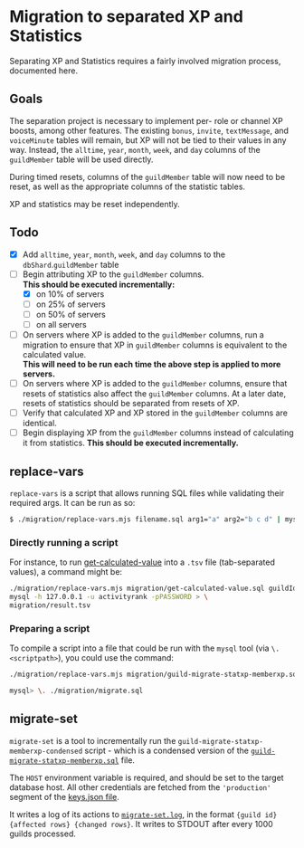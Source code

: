 # Migration to separated XP and Statistics

Separating XP and Statistics requires a fairly involved migration process, documented here.

## Goals

The separation project is necessary to implement per- role or channel XP boosts, among other features.
The existing `bonus`, `invite`, `textMessage`, and `voiceMinute` tables will remain,
but XP will not be tied to their values in any way.
Instead, the `alltime`, `year`, `month`, `week`, and `day` columns of the `guildMember` table will be used directly.

During timed resets, columns of the `guildMember` table will now need to be reset,
as well as the appropriate columns of the statistic tables.

XP and statistics may be reset independently.

## Todo

- [x] Add `alltime`, `year`, `month`, `week`, and `day` columns to the `dbShard`.`guildMember` table
- [ ] Begin attributing XP to the `guildMember` columns.<br />**This should be executed incrementally:**
  - [x] on 10% of servers
  - [ ] on 25% of servers
  - [ ] on 50% of servers
  - [ ] on all servers
- [ ] On servers where XP is added to the `guildMember` columns,
      run a migration to ensure that XP in `guildMember` columns is equivalent to the calculated value. <br />
      **This will need to be run each time the above step is applied to more servers.**
- [ ] On servers where XP is added to the `guildMember` columns,
      ensure that resets of statistics also affect the `guildMember` columns.
      At a later date, resets of statistics should be separated from resets of XP.
- [ ] Verify that calculated XP and XP stored in the `guildMember` columns are identical.
- [ ] Begin displaying XP from the `guildMember` columns instead of calculating it from statistics. **This should be executed incrementally.**

## replace-vars

`replace-vars` is a script that allows running SQL files while validating their required args. It can be run as so:

```sh
$ ./migration/replace-vars.mjs filename.sql arg1="a" arg2="b c d" | mysql -h 127.0.0.1 -u activityrank -pPASSWORD > result.tsv
```

### Directly running a script

For instance, to run [get-calculated-value](./get-calculated-value.sql) into a `.tsv` file (tab-separated values), a command might be:

```sh
./migration/replace-vars.mjs migration/get-calculated-value.sql guildId='"905898879785005106"' userId='"774660568728469585"' | \
mysql -h 127.0.0.1 -u activityrank -pPASSWORD > \
migration/result.tsv
```

### Preparing a script

To compile a script into a file that could be run with the `mysql` tool (via `\. <scriptpath>`), you could use the command:

```sh
./migration/replace-vars.mjs migration/guild-migrate-statxp-memberxp.sql guildId='"905898879785005106"' > migration/migrate.sql
```

```sh
mysql> \. ./migration/migrate.sql
```

## migrate-set

`migrate-set` is a tool to incrementally run the `guild-migrate-statxp-memberxp-condensed`
script - which is a condensed version of the
[`guild-migrate-statxp-memberxp.sql`](./guild-migrate-statxp-memberxp.sql) file.

The `HOST` environment variable is required, and should be set to the target database host.
All other credentials are fetched from the `'production'` segment of the [keys.json file](../config/keys.example.json).

It writes a log of its actions to [`migrate-set.log`](./migrate-set.log), in the format `{guild id} {affected rows} {changed rows}`.
It writes to STDOUT after every 1000 guilds processed.
